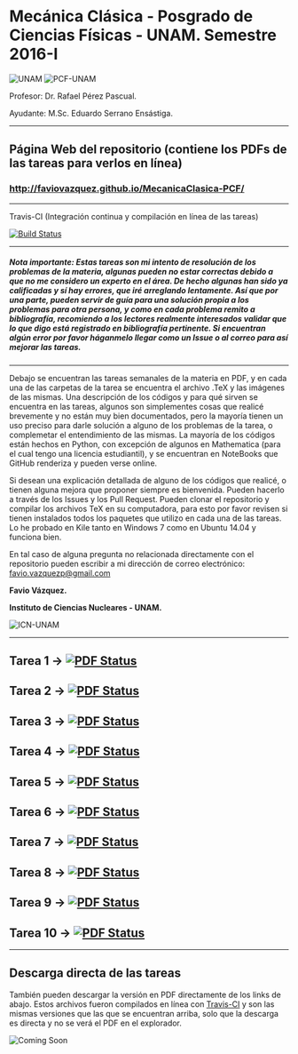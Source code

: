 # Mecánica Clásica - Posgrado de Ciencias Físicas - UNAM. Semestre 2016-I

![UNAM](https://elielirangel.files.wordpress.com/2012/08/nt_p2.jpg) ![PCF-UNAM](http://www.posgrado.fisica.unam.mx/sites/default/files/LUZ.png)

Profesor: Dr. Rafael Pérez Pascual.

Ayudante: M.Sc. Eduardo Serrano Ensástiga.

--------

## **Página Web del repositorio (contiene los PDFs de las tareas para verlos en línea)**

### http://faviovazquez.github.io/MecanicaClasica-PCF/

--------

Travis-CI (Integración continua y compilación en línea de las tareas)

[![Build Status](https://travis-ci.org/FavioVazquez/MecanicaClasica-PCF.svg?branch=master)](https://travis-ci.org/FavioVazquez/MecanicaClasica-PCF)

--------

##### **Nota importante**: Estas tareas son mi intento de resolución de los problemas de la materia, algunas pueden no estar correctas debido a que no me considero un experto en el área. De hecho algunas han sido ya calificadas y sí hay errores, que iré arreglando lentamente. Así que por una parte, pueden servir de guía para una solución propia a los problemas para otra persona, y como en cada problema remito a bibliografía, recomiendo a los lectores realmente interesados validar que lo que digo está registrado en bibliografía pertinente. Si encuentran algún error por favor háganmelo llegar como un Issue o al correo para así mejorar las tareas.

---------

Debajo se encuentran las tareas semanales de la materia en PDF, y en cada una de las carpetas de la tarea se encuentra el archivo .TeX y las imágenes de las mismas. Una descripción de los códigos y para qué sirven se encuentra en las tareas, algunos son simplementes cosas que realicé brevemente y no están muy bien documentados, pero la mayoría tienen un uso preciso para darle solución a alguno de los problemas de la tarea, o complemetar el entendimiento de las mismas. La mayoría de los códigos están hechos en Python, con excepción de algunos en Mathematica (para el cual tengo una licencia estudiantil), y se encuentran en NoteBooks que GitHub renderiza y pueden verse online. 

Si desean una explicación detallada de alguno de los códigos que realicé, o tienen alguna mejora que proponer siempre es bienvenida. Pueden hacerlo a través de los Issues y los Pull Request. Pueden clonar el repositorio y compilar los archivos TeX en su computadora, para esto por favor revisen si tienen instalados todos los paquetes que utilizo en cada una de las tareas. Lo he probado en Kile tanto en Windows 7 como en Ubuntu 14.04 y funciona bien. 

En tal caso de alguna pregunta no relacionada directamente con el repositorio pueden escribir a mi dirección de correo electrónico: favio.vazquezp@gmail.com

**Favio Vázquez.**

**Instituto de Ciencias Nucleares - UNAM.**

![ICN-UNAM](http://sigi.nucleares.unam.mx/sgiicn/images/icn_logo_small.png)

-------

## Tarea 1 &#8594; [![PDF Status](https://www.sharelatex.com/github/repos/FavioVazquez/MecanicaClasica-PCF/builds/latest/badge.svg)](https://www.sharelatex.com/github/repos/FavioVazquez/MecanicaClasica-PCF/builds/c63f455167399dac1e050d68073999854736d66b/raw/output.pdf)

## Tarea 2 &#8594; [![PDF Status](https://www.sharelatex.com/github/repos/FavioVazquez/MecanicaClasica-PCF/builds/latest/badge.svg)](https://www.sharelatex.com/github/repos/FavioVazquez/MecanicaClasica-PCF/builds/82cffe22670ac21ccbf60a4baf946398863f4ee2/raw/output.pdf)

## Tarea 3 &#8594; [![PDF Status](https://www.sharelatex.com/github/repos/FavioVazquez/MecanicaClasica-PCF/builds/latest/badge.svg)](https://www.sharelatex.com/github/repos/FavioVazquez/MecanicaClasica-PCF/builds/c4a4c54bc0b8a029162b911e9ce0e9a000d8ad21/raw/output.pdf)

## Tarea 4 &#8594; [![PDF Status](https://www.sharelatex.com/github/repos/FavioVazquez/MecanicaClasica-PCF/builds/latest/badge.svg)](https://www.sharelatex.com/github/repos/FavioVazquez/MecanicaClasica-PCF/builds/d1b41867604b38c68db419cbb80632b6cd6b1185/raw/output.pdf)

## Tarea 5 &#8594; [![PDF Status](https://www.sharelatex.com/github/repos/FavioVazquez/MecanicaClasica-PCF/builds/latest/badge.svg)](https://www.sharelatex.com/github/repos/FavioVazquez/MecanicaClasica-PCF/builds/dab2c7fb6dc6201b1feb0a67e1ac3fb6586df0a0/raw/output.pdf)

## Tarea 6 &#8594; [![PDF Status](https://www.sharelatex.com/github/repos/FavioVazquez/MecanicaClasica-PCF/builds/latest/badge.svg)](https://www.sharelatex.com/github/repos/FavioVazquez/MecanicaClasica-PCF/builds/0b8a9b7194112c9ca9b2aa93b4e81c76a88d1c6b/raw/output.pdf)

## Tarea 7 &#8594; [![PDF Status](https://www.sharelatex.com/github/repos/FavioVazquez/MecanicaClasica-PCF/builds/latest/badge.svg)](https://www.sharelatex.com/github/repos/FavioVazquez/MecanicaClasica-PCF/builds/86603ec70321ae8e22c16cc254ab858c8d961593/raw/output.pdf)

## Tarea 8 &#8594; [![PDF Status](https://www.sharelatex.com/github/repos/FavioVazquez/MecanicaClasica-PCF/builds/latest/badge.svg)](https://www.sharelatex.com/github/repos/FavioVazquez/MecanicaClasica-PCF/builds/814afd27d487daa5220c71e4d1314bd6752db24f/raw/output.pdf)

## Tarea 9 &#8594; [![PDF Status](https://www.sharelatex.com/github/repos/FavioVazquez/MecanicaClasica-PCF/builds/latest/badge.svg)](https://www.sharelatex.com/github/repos/FavioVazquez/MecanicaClasica-PCF/builds/12d7fd93fb389aed651fc26834c8a28ec2b61c4e/raw/output.pdf)

## Tarea 10 &#8594; [![PDF Status](https://www.sharelatex.com/github/repos/FavioVazquez/MecanicaClasica-PCF/builds/latest/badge.svg)](https://www.sharelatex.com/github/repos/FavioVazquez/MecanicaClasica-PCF/builds/a02bd2cbb3857b287a5ad3bd0486106399131bd0/raw/output.pdf)

--------

## **Descarga directa de las tareas**

También pueden descargar la versión en PDF directamente de los links de abajo. Estos archivos fueron compilados en línea con [Travis-CI](https://travis-ci.org/) y son las mismas versiones que las que se encuentran arriba, solo que la descarga es directa y no se verá el PDF en el explorador.

![Coming Soon](http://www.booktrip4me.com/Content/images/Coming-Soon.png)

